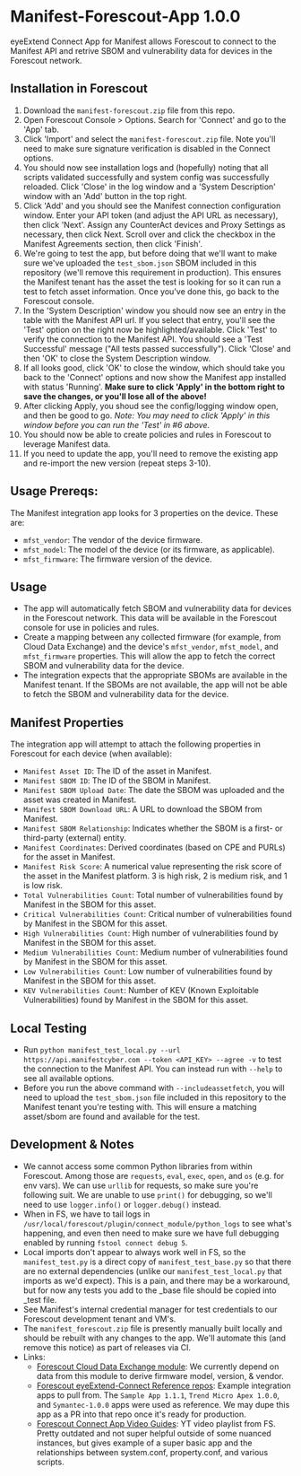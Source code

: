 # Manifest-Forescout-App 1.0.0
eyeExtend Connect App for Manifest allows Forescout to connect to the Manifest API and retrive SBOM and vulnerability data for devices in the Forescout network.

## Installation in Forescout
1. Download the `manifest-forescout.zip` file from this repo.
2. Open Forescout Console > Options. Search for 'Connect' and go to the 'App' tab.
3. Click 'Import' and select the `manifest-forescout.zip` file. Note you'll need to make sure signature verification is disabled in the Connect options.
4. You should now see installation logs and (hopefully) noting that all scripts validated successfully and system config was successfully reloaded. Click 'Close' in the log window and a 'System Description' window with an 'Add' button in the top right.
4. Click 'Add' and you should see the Manifest connection configuration window. Enter your API token (and adjust the API URL as necessary), then click 'Next'. Assign any CounterAct devices and Proxy Settings as necessary, then click Next. Scroll over and click the checkbox in the Manifest Agreements section, then click 'Finish'.
5. We're going to test the app, but before doing that we'll want to make sure we've uploaded the `test_sbom.json` SBOM included in this repository (we'll remove this requirement in production). This ensures the Manifest tenant has the asset the test is looking for so it can run a test to fetch asset information. Once you've done this, go back to the Forescout console.
7. In the 'System Description' window you should now see an entry in the table with the Manifest API url. If you select that entry, you'll see the 'Test' option on the right now be highlighted/available. Click 'Test' to verify the connection to the Manifest API. You should see a 'Test Successful' message ("All tests passed successfully"). Click 'Close' and then 'OK' to close the System Description window.
8. If all looks good, click 'OK' to close the window, which should take you back to the 'Connect' options and now show the Manifest app installed with status 'Running'. **Make sure to click 'Apply' in the bottom right to save the changes, or you'll lose all of the above!**
9. After clicking Apply, you shoud see the config/logging window open, and then be good to go. *Note: You may need to click 'Apply' in this window before you can run the 'Test' in #6 above.*
10. You should now be able to create policies and rules in Forescout to leverage Manifest data.
11. If you need to update the app, you'll need to remove the existing app and re-import the new version (repeat steps 3-10).


## Usage Prereqs:
The Manifest integration app looks for 3 properties on the device. These are:
  - `mfst_vendor`: The vendor of the device firmware.
  - `mfst_model`: The model of the device (or its firmware, as applicable).
  - `mfst_firmware`: The firmware version of the device.


## Usage
- The app will automatically fetch SBOM and vulnerability data for devices in the Forescout network. This data will be available in the Forescout console for use in policies and rules.
- Create a mapping between any collected firmware (for example, from Cloud Data Exchange) and the device's `mfst_vendor`, `mfst_model`, and `mfst_firmware` properties. This will allow the app to fetch the correct SBOM and vulnerability data for the device.
- The integration expects that the appropriate SBOMs are available in the Manifest tenant. If the SBOMs are not available, the app will not be able to fetch the SBOM and vulnerability data for the device.


## Manifest Properties
The integration app will attempt to attach the following properties in Forescout for each device (when available):
- `Manifest Asset ID`: The ID of the asset in Manifest.
- `Manifest SBOM ID`: The ID of the SBOM in Manifest.
- `Manifest SBOM Upload Date`: The date the SBOM was uploaded and the asset was created in Manifest.
- `Manifest SBOM Download URL`: A URL to download the SBOM from Manifest.
- `Manifest SBOM Relationship`: Indicates whether the SBOM is a first- or third-party (external) entity.
- `Manifest Coordinates`: Derived coordinates (based on CPE and PURLs) for the asset in Manifest.
- `Manifest Risk Score`: A numerical value representing the risk score of the asset in the Manifest platform. 3 is high risk, 2 is medium risk, and 1 is low risk.
- `Total Vulnerabilities Count`: Total number of vulnerabilities found by Manifest in the SBOM for this asset.
- `Critical Vulnerabilities Count`: Critical number of vulnerabilities found by Manifest in the SBOM for this asset.
- `High Vulnerabilities Count`: High number of vulnerabilities found by Manifest in the SBOM for this asset.
- `Medium Vulnerabilities Count`: Medium number of vulnerabilities found by Manifest in the SBOM for this asset.
- `Low Vulnerabilities Count`: Low number of vulnerabilities found by Manifest in the SBOM for this asset.
- `KEV Vulnerabilities Count`: Number of KEV (Known Exploitable Vulnerabilities) found by Manifest in the SBOM for this asset.
 

## Local Testing
- Run `python manifest_test_local.py --url https://api.manifestcyber.com --token <API_KEY> --agree -v` to test the connection to the Manifest API. You can instead run with `--help` to see all available options.
- Before you run the above command with `--includeassetfetch`, you will need to upload the `test_sbom.json` file included in this repository to the Manifest tenant you're testing with. This will ensure a matching asset/sbom are found and available for the test.

## Development & Notes
- We cannot access some common Python libraries from within Forescout. Among those are `requests`, `eval`, `exec`, `open`, and `os` (e.g. for env vars). We can use `urllib` for requests, so make sure you're following suit. We are unable to use `print()` for debugging, so we'll need to use `logger.info()` or `logger.debug()` instead.
- When in FS, we have to tail logs in `/usr/local/forescout/plugin/connect_module/python_logs` to see what's happening, and even then need to make sure we have full debugging enabled by running `fstool connect debug 5`. 
- Local imports don't appear to always work well in FS, so the `manifest_test.py` is a direct copy of `manifest_test_base.py` so that there are no external dependencies (unlike our `manifest_test_local.py` that imports as we'd expect). This is a pain, and there may be a workaround, but for now any tests you add to the _base file should be copied into _test file.
- See Manifest's internal credential manager for test credentials to our Forescout development tenant and VM's.
- The `manifest_forescout.zip` file is presently manually built locally and should be rebuilt with any changes to the app. We'll automate this (and remove this notice) as part of releases via CI.
- Links:
  - [Forescout Cloud Data Exchange module](https://docs.forescout.com/bundle/cloud-data-exchange-plugin-v1-0-6-h/page/about-the-cde-integration.html): We currently depend on data from this module to derive firmware model, version, & vendor.
  - [Forescout eyeExtend-Connect Reference repos](https://github.com/Forescout/eyeExtend-Connect/tree/master): Example integration apps to pull from. The `Sample App 1.1.1`, `Trend Micro Apex 1.0.0`, and `Symantec-1.0.0` apps were used as reference. We may dupe this app as a PR into that repo once it's ready for production.
  - [Forescout Connect App Video Guides](https://www.youtube.com/watch?v=kFyLVD8q8yE&list=PL2HYJud3zBqcjUoiJzVG33_ubuRqv3crQ): YT video playlist from FS. Pretty outdated and not super helpful outside of some nuanced instances, but gives example of a super basic app and the relationships between system.conf, property.conf, and various scripts.
